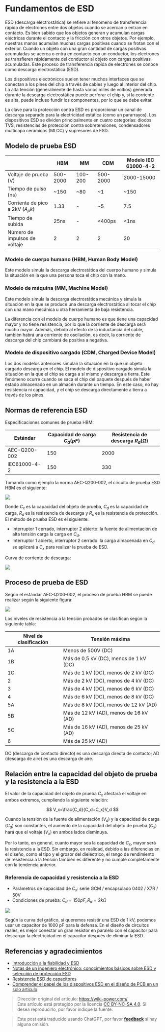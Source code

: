 # Fundamentos de ESD

ESD (descarga electrostática) se refiere al fenómeno de transferencia rápida de electrones entre dos objetos cuando se acercan o entran en contacto. Es bien sabido que los objetos generan y acumulan cargas eléctricas durante el contacto y la fricción con otros objetos. Por ejemplo, nuestras manos acumulan muchas cargas positivas cuando se frotan con el exterior. Cuando un objeto con una gran cantidad de cargas positivas acumuladas se acerca o entra en contacto con un conductor, los electrones se transfieren rápidamente del conductor al objeto con cargas positivas acumuladas. Este proceso de transferencia rápida de electrones se conoce como descarga electrostática (ESD).

Los dispositivos electrónicos suelen tener muchos interfaces que se conectan a los pines del chip a través de cables y luego al interior del chip. La alta tensión (generalmente de hasta varios miles de voltios) generada durante la descarga electrostática puede perforar el chip y, si la corriente es alta, puede incluso fundir los componentes, por lo que se debe evitar.

La clave para la protección contra ESD es proporcionar un canal de descarga separado para la electricidad estática (como un pararrayos). Los dispositivos ESD se dividen principalmente en cuatro categorías: diodos TVS, resistencias de protección contra sobretensiones, condensadores multicapa cerámicos (MLCC) y supresores de ESD.

## Modelo de prueba ESD

|                                  | HBM      | MM      | CDM      | Modelo IEC 61000-4-2 |
| -------------------------------- | -------- | ------- | -------- | -------------------- |
| Voltaje de prueba (V)            | 500-2000 | 100-200 | 500-2000 | 2000-15000           |
| Tiempo de pulso (ns)             | ~150     | ~80     | ~1       | ~150                 |
| Corriente de pico a 2kV ($A_pk$) | 1.33     | -       | ~5       | 7.5                  |
| Tiempo de subida                 | 25ns     | -       | <400ps   | <1ns                 |
| Número de impulsos de voltaje    | 2        | 2       | 2        | 20                   |

### Modelo de cuerpo humano (HBM, Human Body Model)

Este modelo simula la descarga electrostática del cuerpo humano y simula la situación en la que una persona toca el chip con la mano.

### Modelo de máquina (MM, Machine Model)

Este modelo simula la descarga electrostática mecánica y simula la situación en la que se produce una descarga electrostática al tocar el chip con una mano mecánica u otra herramienta de baja resistencia.

La diferencia con el modelo de cuerpo humano es que tiene una capacidad mayor y no tiene resistencia, por lo que la corriente de descarga será mucho mayor. Además, debido al efecto de la inductancia del cable, también habrá una corriente de oscilación, es decir, la corriente de descarga del chip cambiará de positiva a negativa.

### Modelo de dispositivo cargado (CDM, Charged Device Model)

Los dos modelos anteriores simulan la situación en la que un objeto cargado descarga en el chip. El modelo de dispositivo cargado simula la situación en la que el chip se carga a sí mismo y descarga a tierra. Este fenómeno ocurre cuando se saca el chip del paquete después de haber estado almacenado en un almacén durante un tiempo. En este caso, no hay resistencia ni capacidad, y el chip se descarga directamente a tierra a través de los pines.

## Normas de referencia ESD

Especificaciones comunes de prueba HBM:

| Estándar     | Capacidad de carga $C_d (pF)$ | Resistencia de descarga $R_d (Ω)$ |
| ------------ | ----------------------------- | --------------------------------- |
| AEC-Q200-002 | 150                           | 2000                              |
| IEC61000-4-2 | 150                           | 330                               |

Tomando como ejemplo la norma AEC-Q200-002, el circuito de prueba ESD HBM es el siguiente:

![](https://img.wiki-power.com/d/wiki-media/img/20211215164751.png)

Donde $C_x$ es la capacidad del objeto de prueba, $C_d$ es la capacidad de carga, $R_d$ es la resistencia de descarga y $R_c$ es la resistencia de protección. El método de prueba ESD es el siguiente:

- Interruptor 1 cerrado, interruptor 2 abierto: la fuente de alimentación de alta tensión carga la carga en $C_d$.
- Interruptor 1 abierto, interruptor 2 cerrado: la carga almacenada en $C_d$ se aplicará a $C_x$ para realizar la prueba de ESD.

Curva de corriente de descarga:

![](https://img.wiki-power.com/d/wiki-media/img/20211215165312.png)

## Proceso de prueba de ESD

Según el estándar AEC-Q200-002, el proceso de prueba HBM se puede realizar según la siguiente figura:

![](https://img.wiki-power.com/d/wiki-media/img/20211215165447.png)

Los niveles de resistencia a la tensión probados se clasifican según la siguiente tabla:

| Nivel de clasificación | Tensión máxima                         |
| ---------------------- | -------------------------------------- |
| 1A                     | Menos de 500V (DC)                     |
| 1B                     | Más de 0,5 kV (DC), menos de 1 kV (DC) |
| 1C                     | Más de 1 kV (DC), menos de 2 kV (DC)   |
| 2                      | Más de 2 kV (DC), menos de 4 kV (DC)   |
| 3                      | Más de 4 kV (DC), menos de 6 kV (DC)   |
| 4                      | Más de 6 kV (DC), menos de 8 kV (DC)   |
| 5A                     | Más de 8 kV (DC), menos de 12 kV (AD)  |
| 5B                     | Más de 12 kV (AD), menos de 16 kV (AD) |
| 5C                     | Más de 16 kV (AD), menos de 25 kV (AD) |
| 6                      | Más de 25 kV (AD)                      |

DC (descarga de contacto directo) es una descarga directa de contacto; AD (descarga de aire) es una descarga de aire.

## Relación entre la capacidad del objeto de prueba y la resistencia a la ESD

El valor de la capacidad del objeto de prueba $C_x$ afectará el voltaje en ambos extremos, cumpliendo la siguiente relación:

$$
V_x=\frac{C_d}{C_d+C_x}V_d
$$

Cuando la tensión de la fuente de alimentación ($V_d$) y la capacidad de carga ($C_d$) son constantes, el aumento de la capacidad del objeto de prueba ($C_x$) hará que el voltaje ($V_x$) en ambos lados disminuya.

Por lo tanto, en general, cuanto mayor sea la capacidad de $C_x$, mayor será la resistencia a la ESD. Sin embargo, en realidad, debido a las diferencias en el diseño, como el tipo y el grosor del dieléctrico, el rango de rendimiento de resistencia a la tensión también es diferente y no cumple completamente con la tendencia anterior.

### Referencia de capacidad y resistencia a la ESD

- Parámetros de capacidad de $C_x$: serie GCM / encapsulado 0402 / X7R / 50V
- Condiciones de prueba: $C_d=150pF,R_d=2kΩ$

![](https://img.wiki-power.com/d/wiki-media/img/20211215172528.png)

Según la curva del gráfico, si queremos resistir una ESD de 1 kV, podemos usar un capacitor de 1000 pF para la defensa. En el diseño de circuitos reales, es mejor conectar un gran resistor en paralelo con el capacitor para descargar la electricidad en el capacitor después de eliminar la ESD.

## Referencias y agradecimientos

- [Introducción a la fiabilidad y ESD](https://mazhaoxin.github.io/2021/08/01/Reliability_and_ESD_Introduction/)
- [Notas de un ingeniero electrónico: conocimientos básicos sobre ESD y selección de protección ESD](https://haipeng.me/2019/09/03/esd-protection/)
- [Resistencia ESD de capacitores](https://article.murata.com/en-us/article/esd-resistance-of-capacitors)
- [Comprender el papel de los dispositivos ESD en el diseño de PCB en un solo artículo](http://murata.eetrend.com/article/2021-11/1004974.html)

> Dirección original del artículo: <https://wiki-power.com/>  
> Este artículo está protegido por la licencia [CC BY-NC-SA 4.0](https://creativecommons.org/licenses/by/4.0/deed.zh). Si desea reproducirlo, por favor indique la fuente.

> Este post está traducido usando ChatGPT, por favor [**feedback**](https://github.com/linyuxuanlin/Wiki_MkDocs/issues/new) si hay alguna omisión.
